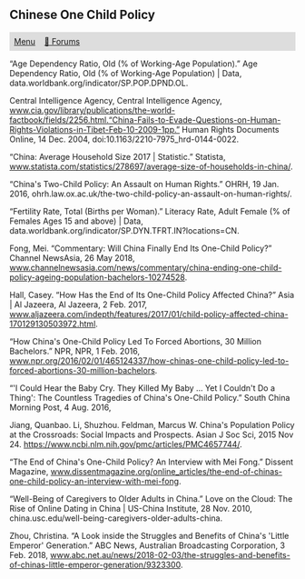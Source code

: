 ## Chinese One Child Policy

<style>
ul {
  list-style-type: none;
  margin: 0;
  padding: 0;
  overflow: hidden;
  background-color: #dddddd;
}

li {
  float: left;
}

li a {
  display: block;
  padding: 8px;
}
</style>

<ul>
  <li><a href="https://ssharker21.github.io/eznhd/">Menu</a></li>
  <li><a href="https://www.tapatalk.com/groups/eznhd/">💬 Forums</a></li>
</ul>


“Age Dependency Ratio, Old (% of Working-Age Population).” Age Dependency Ratio, Old (% of Working-Age Population) | Data, data.worldbank.org/indicator/SP.POP.DPND.OL. 

Central Intelligence Agency, Central Intelligence Agency, www.cia.gov/library/publications/the-world-factbook/fields/2256.html.“China-Fails-to-Evade-Questions-on-Human-Rights-Violations-in-Tibet-Feb-10-2009-1pp.” Human Rights Documents Online, 14 Dec. 2004, doi:10.1163/2210-7975_hrd-0144-0022.

“China: Average Household Size 2017 | Statistic.” Statista,  www.statista.com/statistics/278697/average-size-of-households-in-china/.

“China's Two-Child Policy: An Assault on Human Rights.” OHRH, 19 Jan. 2016, ohrh.law.ox.ac.uk/the-two-child-policy-an-assault-on-human-rights/.

“Fertility Rate, Total (Births per Woman).” Literacy Rate, Adult Female (% of Females Ages 15 and above) | Data, data.worldbank.org/indicator/SP.DYN.TFRT.IN?locations=CN.

Fong, Mei. “Commentary: Will China Finally End Its One-Child Policy?” Channel NewsAsia, 26 May 2018, www.channelnewsasia.com/news/commentary/china-ending-one-child-policy-ageing-population-bachelors-10274528.

Hall, Casey. “How Has the End of Its One-Child Policy Affected China?” Asia | Al Jazeera, Al Jazeera, 2 Feb. 2017, www.aljazeera.com/indepth/features/2017/01/child-policy-affected-china-170129130503972.html.

“How China's One-Child Policy Led To Forced Abortions, 30 Million Bachelors.” NPR, NPR, 1 Feb. 2016, www.npr.org/2016/02/01/465124337/how-chinas-one-child-policy-led-to-forced-abortions-30-million-bachelors.

“'I Could Hear the Baby Cry. They Killed My Baby ... Yet I Couldn't Do a Thing': The Countless Tragedies of China's One-Child Policy.” South China Morning Post, 4 Aug. 2016, 

Jiang, Quanbao. Li, Shuzhou. Feldman, Marcus W. China's Population Policy  at the Crossroads: Social Impacts and Prospects. Asian J Soc Sci, 2015 Nov 24. https://www.ncbi.nlm.nih.gov/pmc/articles/PMC4657744/.

“The End of China's One-Child Policy? An Interview with Mei Fong.” Dissent Magazine,  www.dissentmagazine.org/online_articles/the-end-of-chinas-one-child-policy-an-interview-with-mei-fong.

“Well-Being of Caregivers to Older Adults in China.” Love on the Cloud: The Rise of  Online Dating in China | US-China Institute, 28 Nov. 2010, china.usc.edu/well-being-caregivers-older-adults-china.

Zhou, Christina. “A Look inside the Struggles and Benefits of China's 'Little Emperor'  Generation.” ABC News, Australian Broadcasting Corporation, 3 Feb. 2018,  www.abc.net.au/news/2018-02-03/the-struggles-and-benefits-of-chinas-little-emperor-generation/9323300.
